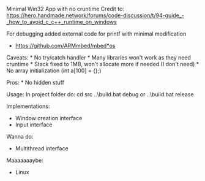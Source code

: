Minimal Win32 App with no cruntime
Credit to:
https://hero.handmade.network/forums/code-discussion/t/94-guide_-_how_to_avoid_c_c++_runtime_on_windows

For debugging added external code for printf with minimal modification
* https://github.com/ARMmbed/mbed*os 

Caveats:
    * No try/catch handler
    * Many libraries won't work as they need cruntime
    * Stack fixed to 1MB, won't allocate more if needed (I don't need)
    * No array initialization (int a[100] = {};)

Pros:
    * No hidden stuff

Usage:
In project folder do:
cd src
..\build.bat debug
or
..\build.bat release


Implementations:
* Window creation interface
* Input interface

Wanna do:
* Multithread interface

Maaaaaaaybe:
* Linux

